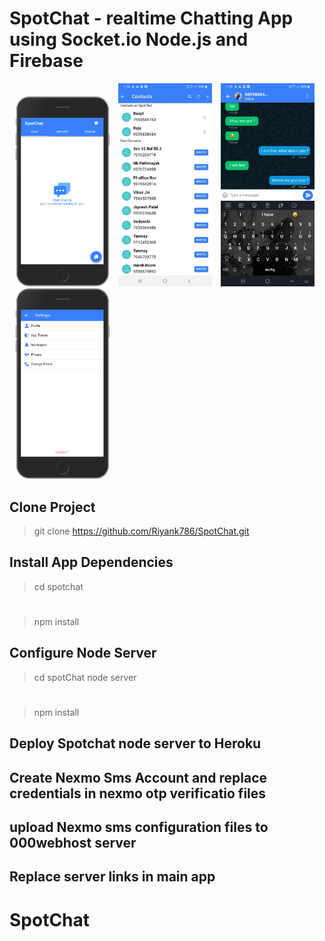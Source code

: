 # SpotChat - realtime Chatting App using Socket.io Node.js and Firebase

<p float="left">
  <img src="screeshots/localhost_8100_(iPhone 6_7_8 Plus).png" width="150" style="margin-left:10px" />
  <img src="screeshots/WhatsApp Image 2021-04-14 at 1.23.00 PM (4).jpeg" width="150" style="margin-left:10px" />
   <img src="screeshots/WhatsApp Image 2021-04-14 at 1.23.00 PM.jpeg" width="150" style="margin-left:10px" />
  <img src="screeshots/localhost_8100_(iPhone 6_7_8 Plus) (3).png" width="150" style="margin-left:10px" />
</p>


## Clone Project
> git clone https://github.com/Riyank786/SpotChat.git

## Install App Dependencies
> cd spotchat
#
> npm install

## Configure Node Server
> cd spotChat node server
#
> npm install

## Deploy Spotchat node server to Heroku

## Create Nexmo Sms Account and replace credentials in nexmo otp verificatio files
## upload Nexmo sms configuration files to 000webhost server

## Replace server links in main app   

# SpotChat

